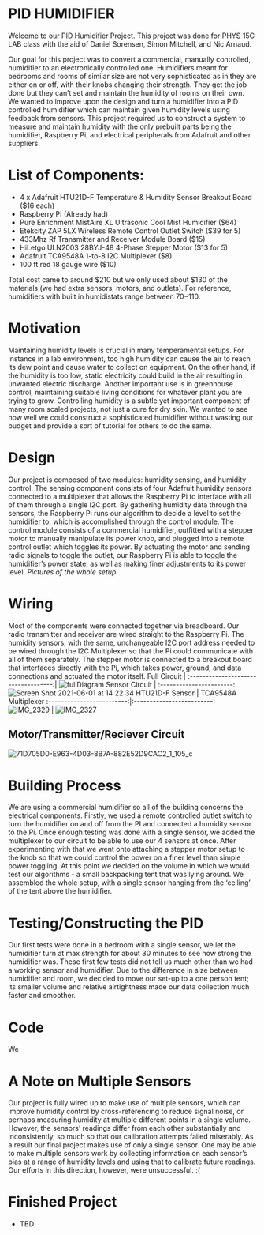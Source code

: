 # PID HUMIDIFIER
Welcome to our PID Humidifier Project. This project was done for PHYS 15C LAB class with the aid of Daniel Sorensen, Simon Mitchell, and Nic Arnaud.

Our goal for this project was to convert a commercial, manually controlled, humidifier to an electronically controlled one. Humidifiers meant for bedrooms and rooms of similar size are not very sophisticated as in they are either on or off, with their knobs changing their strength. They get the job done but they can’t set and maintain the humidity of rooms on their own. We wanted to improve upon the design and turn a humidifier into a PID controlled humidifier which can maintain given humidity levels using feedback from sensors. This project required us to construct a system to measure and maintain humidity with the only prebuilt parts being the humidifier, Raspberry Pi, and electrical peripherals from Adafruit and other suppliers.

# List of Components:
* 4 x Adafruit HTU21D-F Temperature & Humidity Sensor Breakout Board ($16 each)
* Raspberry PI (Already had)
* Pure Enrichment MistAire XL Ultrasonic Cool Mist Humidifier ($64)
* Etekcity ZAP 5LX Wireless Remote Control Outlet Switch ($39 for 5)
* 433Mhz Rf Transmitter and Receiver Module Board ($15)
* HiLetgo ULN2003 28BYJ-48 4-Phase Stepper Motor ($13 for 5)
* Adafruit TCA9548A 1-to-8 I2C Multiplexer ($8)
* 100 ft red 18 gauge wire ($10)

Total cost came to around $210 but we only used about $130 of the materials (we had extra sensors, motors, and outlets). For reference, humidifiers with built in humidistats range between $70-$110. 

# Motivation
Maintaining humidity levels is crucial in many temperamental setups. For instance in a lab environment, too high humidity can cause the air to reach its dew point and cause water to collect on equipment. On the other hand, if the humidity is too low, static electricity could build in the air resulting in unwanted electric discharge. Another important use is in greenhouse control, maintaining suitable living conditions for whatever plant you are trying to grow. Controlling humidity is a subtle yet important component of many room scaled projects, not just a cure for dry skin. We wanted to see how well we could construct a sophisticated humidifier without wasting our budget and provide a sort of tutorial for others to do the same.
# Design
Our project is composed of two modules: humidity sensing, and humidity control. The sensing component consists of four Adafruit humidity sensors connected to a multiplexer that allows the Raspberry Pi to interface with all of them through a single I2C port. By gathering humidity data through the sensors, the Raspberry Pi runs our algorithm to decide a level to set the humidifier to, which is accomplished through the control module. The control module consists of a commercial humidifier, outfitted with a stepper motor to manually manipulate its power knob, and plugged into a remote control outlet which toggles its power. By actuating the motor and sending radio signals to toggle the outlet, our Raspberry Pi is able to toggle the humidifier’s power state, as well as making finer adjustments to its power level. *Pictures of the whole setup*
# Wiring
Most of the components were connected together via breadboard. Our radio transmitter and receiver are wired straight to the Raspberry Pi. The humidity sensors, with the same, unchangeable I2C port address needed to be wired through the I2C Multiplexer so that the Pi could communicate with all of them separately. The stepper motor is connected to a breakout board that interfaces directly with the Pi, which takes power, ground, and data connections and actuated the motor itself. 
Full Circuit |
:-----------------------------------:|
![fullDiagram](https://user-images.githubusercontent.com/54754917/120396783-006ac600-c2ec-11eb-94d8-b10ef70cf266.jpeg)
Sensor Circuit |
:-----------------------:
![Screen Shot 2021-06-01 at 14 22 34](https://user-images.githubusercontent.com/54754917/120393211-68b6a900-c2e6-11eb-885a-6968c94bdb74.jpeg)
 HTU21D-F Sensor |  TCA9548A Multiplexer
:-------------------------:|:-------------------------:
![IMG_2329](https://user-images.githubusercontent.com/54754917/120395690-43c43500-c2ea-11eb-85f1-8dcfb18fe851.jpeg)  |  ![IMG_2327](https://user-images.githubusercontent.com/54754917/120395844-86860d00-c2ea-11eb-8b9f-ee08fb5c4edd.jpeg)
## Motor/Transmitter/Reciever Circuit
![71D705D0-E963-4D03-8B7A-882E52D9CAC2_1_105_c](https://user-images.githubusercontent.com/54754917/120394406-3908a080-c2e8-11eb-9981-4eaf4ddb1052.jpeg)

# Building Process
 We are using a commercial humidifier so all of the building concerns the electrical components. Firstly, we used a remote controlled outlet switch to turn the humidifier on and off from the PI and connected a humidity sensor to the Pi. Once enough testing was done with a single sensor, we added the multiplexer to our circuit to be able to use our 4 sensors at once. After experimenting with that we went onto attaching a stepper motor setup to the knob so that we could control the power on a finer level than simple power toggling. At this point we decided on the volume in which we would test our algorithms - a small backpacking tent that was lying around. We assembled the whole setup, with a single sensor hanging from the ‘ceiling’ of the tent above the humidifier.
# Testing/Constructing the PID
 Our first tests were done in a bedroom with a single sensor, we let the humidifier turn at max strength for about 30 minutes to see how strong the humidifier was. These first few tests did not tell us much other than we had a working sensor and humidifier. Due to the difference in size between humidifier and room, we decided to move our set-up to a one person tent; its smaller volume and relative airtightness made our data collection much faster and smoother. 
# Code
 We 
# A Note on Multiple Sensors
Our project is fully wired up to make use of multiple sensors, which can improve humidity control by cross-referencing to reduce signal noise, or perhaps measuring humidity at multiple different points in a single volume. However, the sensors’ readings differ from each other substantially and inconsistently, so much so that our calibration attempts failed miserably. As a result our final project makes use of only a single sensor. One may be able to make multiple sensors work by collecting information on each sensor’s bias at a range of humidity levels and using that to calibrate future readings. Our efforts in this direction, however, were unsuccessful. :(
# Finished Project
* TBD

